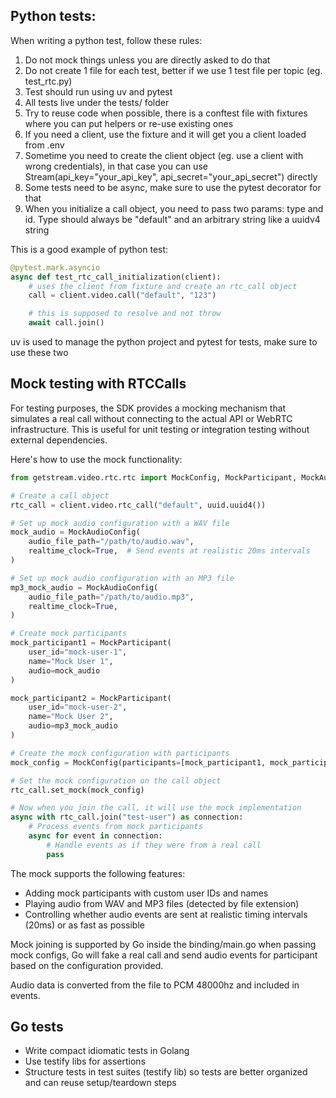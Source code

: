 ## Python tests:

When writing a python test, follow these rules:

1. Do not mock things unless you are directly asked to do that
2. Do not create 1 file for each test, better if we use 1 test file per topic (eg. test_rtc.py)
3. Test should run using uv and pytest
4. All tests live under the tests/ folder
5. Try to reuse code when possible, there is a conftest file with fixtures where you can put helpers or re-use existing ones
6. If you need a client, use the fixture and it will get you a client loaded from .env
7. Sometime you need to create the client object (eg. use a client with wrong credentials), in that case you can use Stream(api_key="your_api_key", api_secret="your_api_secret") directly
8. Some tests need to be async, make sure to use the pytest decorator for that
9. When you initialize a call object, you need to pass two params: type and id. Type should always be "default" and an arbitrary string like a uuidv4 string

This is a good example of python test:

```python
@pytest.mark.asyncio
async def test_rtc_call_initialization(client):
    # uses the client from fixture and create an rtc_call object
    call = client.video.call("default", "123")

    # this is supposed to resolve and not throw
    await call.join()
```

uv is used to manage the python project and pytest for tests, make sure to use these two

## Mock testing with RTCCalls

For testing purposes, the SDK provides a mocking mechanism that simulates a real call without connecting to the actual API or WebRTC infrastructure. This is useful for unit testing or integration testing without external dependencies.

Here's how to use the mock functionality:

```python
from getstream.video.rtc.rtc import MockConfig, MockParticipant, MockAudioConfig

# Create a call object
rtc_call = client.video.rtc_call("default", uuid.uuid4())

# Set up mock audio configuration with a WAV file
mock_audio = MockAudioConfig(
    audio_file_path="/path/to/audio.wav",
    realtime_clock=True,  # Send events at realistic 20ms intervals
)

# Set up mock audio configuration with an MP3 file
mp3_mock_audio = MockAudioConfig(
    audio_file_path="/path/to/audio.mp3",
    realtime_clock=True,
)

# Create mock participants
mock_participant1 = MockParticipant(
    user_id="mock-user-1",
    name="Mock User 1",
    audio=mock_audio
)

mock_participant2 = MockParticipant(
    user_id="mock-user-2",
    name="Mock User 2",
    audio=mp3_mock_audio
)

# Create the mock configuration with participants
mock_config = MockConfig(participants=[mock_participant1, mock_participant2])

# Set the mock configuration on the call object
rtc_call.set_mock(mock_config)

# Now when you join the call, it will use the mock implementation
async with rtc_call.join("test-user") as connection:
    # Process events from mock participants
    async for event in connection:
        # Handle events as if they were from a real call
        pass
```

The mock supports the following features:
- Adding mock participants with custom user IDs and names
- Playing audio from WAV and MP3 files (detected by file extension)
- Controlling whether audio events are sent at realistic timing intervals (20ms) or as fast as possible

Mock joining is supported by Go inside the binding/main.go when passing mock configs, Go will fake a real call and send audio events for participant based on the configuration provided.

Audio data is converted from the file to PCM 48000hz and included in events.

## Go tests

- Write compact idiomatic tests in Golang
- Use testify libs for assertions
- Structure tests in test suites (testify lib) so tests are better organized and can reuse setup/teardown steps

